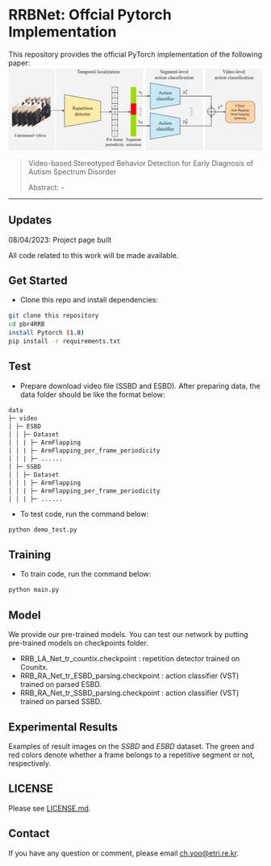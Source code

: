 # RRBNet: Offcial Pytorch Implementation



This repository provides the official PyTorch implementation of the following paper:
<img src="fig_architecture.png" width="800">

> Video-based Stereotyped Behavior Detection for Early Diagnosis of Autism Spectrum Disorder
>
> Abstract: -

---

## Updates
08/04/2023: Project page built

All code related to this work will be made available. 

## Get Started
- Clone this repo and install dependencies:
```bash
git clone this repository
cd pbr4RRB
install Pytorch (1.8)
pip install -r requirements.txt
```

## Test
- Prepare download video file (SSBD and ESBD).
After preparing data, the data folder should be like the format below:

```
data
├─ video
│ ├─ ESBD    
│ │ ├─ Dataset
│ │ | ├─ ArmFlapping
│ │ | ├─ ArmFlapping_per_frame_periodicity
│ │ | ├─ ......
│ ├─ SSBD    
│ │ ├─ Dataset
│ │ | ├─ ArmFlapping
│ │ | ├─ ArmFlapping_per_frame_periodicity
│ │ | ├─ ......

```

- To test code, run the command below:
```python
python demo_test.py 
```

## Training
- To train code, run the command below:
```python
python main.py 
```

## Model

We provide our pre-trained models. 
You can test our network by putting pre-trained models on checkpoints folder.
- RRB_LA_Net_tr_countix.checkpoint : repetition detector trained on Counitx.
- RRB_RA_Net_tr_ESBD_parsing.checkpoint : action classifier (VST) trained on parsed ESBD.
- RRB_RA_Net_tr_SSBD_parsing.checkpoint : action classifier (VST) trained on parsed SSBD.



## Experimental Results

Examples of result images on the *SSBD* and *ESBD* dataset. The green and red colors denote whether a frame belongs to a repetitive segment or not, respectively.

<!--<img src="fig_result.png" width="1000">-->

## LICENSE
Please see [LICENSE.md](../LICENSE.md).

## Contact
If you have any question or comment, please email <ch.yoo@etri.re.kr>.
